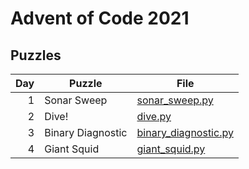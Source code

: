 # Advent of Code 2021

## Puzzles

| Day | Puzzle | File |
|----:|--------|------|
|   1 | Sonar Sweep       | [sonar_sweep.py] |
|   2 | Dive!             | [dive.py] |
|   3 | Binary Diagnostic | [binary_diagnostic.py] |
|   4 | Giant Squid       | [giant_squid.py] |

[giant_squid.py]: giant_squid.py
[binary_diagnostic.py]: binary_diagnostic.py
[dive.py]: dive.py
[sonar_sweep.py]: sonar_sweep.py